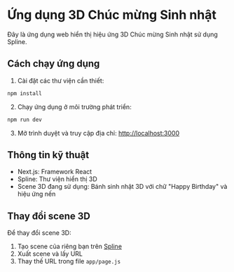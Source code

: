 # Ứng dụng 3D Chúc mừng Sinh nhật

Đây là ứng dụng web hiển thị hiệu ứng 3D Chúc mừng Sinh nhật sử dụng Spline.

## Cách chạy ứng dụng

1. Cài đặt các thư viện cần thiết:
```bash
npm install
```

2. Chạy ứng dụng ở môi trường phát triển:
```bash
npm run dev
```

3. Mở trình duyệt và truy cập địa chỉ: [http://localhost:3000](http://localhost:3000)

## Thông tin kỹ thuật

- Next.js: Framework React
- Spline: Thư viện hiển thị 3D
- Scene 3D đang sử dụng: Bánh sinh nhật 3D với chữ "Happy Birthday" và hiệu ứng nến

## Thay đổi scene 3D

Để thay đổi scene 3D:
1. Tạo scene của riêng bạn trên [Spline](https://spline.design)
2. Xuất scene và lấy URL
3. Thay thế URL trong file `app/page.js` 